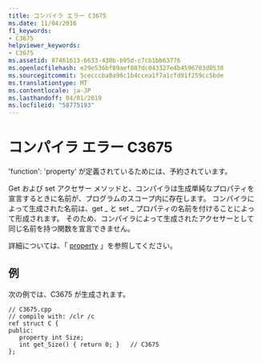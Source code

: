 ```yaml
---
title: コンパイラ エラー C3675
ms.date: 11/04/2016
f1_keywords:
- C3675
helpviewer_keywords:
- C3675
ms.assetid: 87461613-6633-430b-b95d-c7cb1bb63776
ms.openlocfilehash: e29e536bf89aef887dc043327e4b4596703d0538
ms.sourcegitcommit: 5cecccba0a96c1b4ccea1f7a1cfd91f259cc5bde
ms.translationtype: MT
ms.contentlocale: ja-JP
ms.lasthandoff: 04/01/2019
ms.locfileid: "58775193"
---
```

# <a name="compiler-error-c3675"></a>コンパイラ エラー C3675

'function': 'property' が定義されているためには、予約されています。

Get および set アクセサー メソッドと、コンパイラは生成単純なプロパティを宣言するときに名前が、プログラムのスコープ内に存在します。  コンパイラによって生成された名前は、get _ と set _ プロパティの名前を付けることによって形成されます。  そのため、コンパイラによって生成されたアクセサーとして同じ名前を持つ関数を宣言できません。

詳細については、「 [property](../../extensions/property-cpp-component-extensions.md) 」を参照してください。

## <a name="example"></a>例

次の例では、C3675 が生成されます。

```
// C3675.cpp
// compile with: /clr /c
ref struct C {
public:
   property int Size;
   int get_Size() { return 0; }   // C3675
};
```